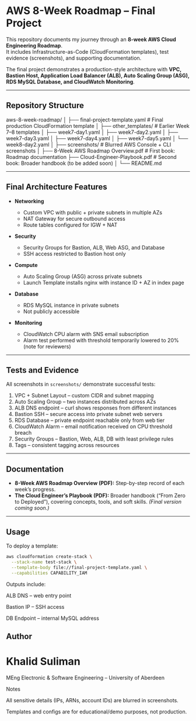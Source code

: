 # AWS 8-Week Roadmap – Final Project

This repository documents my journey through an **8-week AWS Cloud Engineering Roadmap**.  
It includes Infrastructure-as-Code (CloudFormation templates), test evidence (screenshots), and supporting documentation.

The final project demonstrates a production-style architecture with **VPC, Bastion Host, Application Load Balancer (ALB), Auto Scaling Group (ASG), RDS MySQL Database, and CloudWatch Monitoring**.

---

## Repository Structure

aws-8-week-roadmap/
│
├── final-project-template.yaml      # Final production CloudFormation template
│
├── other_templates/                 # Earlier Week 7–8 templates
│   ├── week7-day1.yaml
│   ├── week7-day2.yaml
│   ├── week7-day3.yaml
│   ├── week7-day4.yaml
│   ├── week7-day5.yaml
│   └── week8-day2.yaml
│
├── screenshots/                     # Blurred AWS Console + CLI screenshots
│
├── 8-Week AWS Roadmap Overview.pdf  # First book: Roadmap documentation
├── Cloud-Engineer-Playbook.pdf      # Second book: Broader handbook (to be added soon)
│
└── README.md

---

## Final Architecture Features

- **Networking**
  - Custom VPC with public + private subnets in multiple AZs
  - NAT Gateway for secure outbound access
  - Route tables configured for IGW + NAT

- **Security**
  - Security Groups for Bastion, ALB, Web ASG, and Database
  - SSH access restricted to Bastion host only

- **Compute**
  - Auto Scaling Group (ASG) across private subnets
  - Launch Template installs nginx with instance ID + AZ in index page

- **Database**
  - RDS MySQL instance in private subnets
  - Not publicly accessible

- **Monitoring**
  - CloudWatch CPU alarm with SNS email subscription
  - Alarm test performed with threshold temporarily lowered to 20% (note for reviewers)

---

## Tests and Evidence

All screenshots in `screenshots/` demonstrate successful tests:

1. VPC + Subnet Layout – custom CIDR and subnet mapping  
2. Auto Scaling Group – two instances distributed across AZs  
3. ALB DNS endpoint – curl shows responses from different instances  
4. Bastion SSH – secure access into private subnet web servers  
5. RDS Database – private endpoint reachable only from web tier  
6. CloudWatch Alarm – email notification received on CPU threshold breach  
7. Security Groups – Bastion, Web, ALB, DB with least privilege rules  
8. Tags – consistent tagging across resources  

---

## Documentation

- **8-Week AWS Roadmap Overview (PDF):** Step-by-step record of each week’s progress.  
- **The Cloud Engineer’s Playbook (PDF):** Broader handbook (“From Zero to Deployed”), covering concepts, tools, and soft skills. *(Final version coming soon.)*

---

## Usage

To deploy a template:

```bash
aws cloudformation create-stack \
  --stack-name test-stack \
  --template-body file://final-project-template.yaml \
  --capabilities CAPABILITY_IAM
```
Outputs include:

ALB DNS – web entry point

Bastion IP – SSH access

DB Endpoint – internal MySQL address

## Author

# Khalid Suliman
MEng Electronic & Software Engineering – University of Aberdeen

Notes

All sensitive details (IPs, ARNs, account IDs) are blurred in screenshots.

Templates and configs are for educational/demo purposes, not production.
